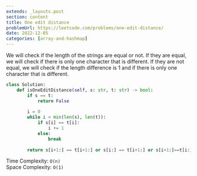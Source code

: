 ```yaml
---
extends: _layouts.post
section: content
title: One edit distance
problemUrl: https://leetcode.com/problems/one-edit-distance/
date: 2022-12-05
categories: [array-and-hashmap]
---
```


We will check if the length of the strings are equal or not. If they are equal, we will check if there is only one character that is different. If they are not equal, we will check if the length difference is 1 and if there is only one character that is different.

```python
class Solution:
    def isOneEditDistance(self, s: str, t: str) -> bool:
        if s == t:
            return False
        
        i = 0
        while i < min(len(s), len(t)):
            if s[i] == t[i]:
                i += 1
            else:
                break
        
        return s[i+1:] == t[i+1:] or s[i:] == t[i+1:] or s[i+1:]==t[i:]
```

Time Complexity: `O(n)` <br/>
Space Complexity: `O(1)`